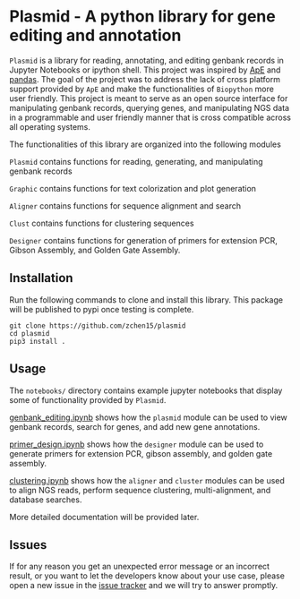 # Plasmid - A python library for gene editing and annotation
`Plasmid` is a library for reading, annotating, and editing genbank records in Jupyter Notebooks or ipython shell. This project was inspired by [ApE](https://jorgensen.biology.utah.edu/wayned/ape/) and [pandas](https://pandas.pydata.org/). The goal of the project was to address the lack of cross platform support provided by `ApE` and make the functionalities of `Biopython` more user friendly. This project is meant to serve as an open source interface for manipulating genbank records, querying genes, and manipulating NGS data in a programmable and user friendly manner that is cross compatible across all operating systems.

The functionalities of this library are organized into the following modules

`Plasmid` contains functions for reading, generating, and manipulating genbank records

`Graphic` contains functions for text colorization and plot generation

`Aligner` contains functions for sequence alignment and search

`Clust` contains functions for clustering sequences

`Designer` contains functions for generation of primers for extension PCR, Gibson Assembly, and Golden Gate Assembly.

## Installation
Run the following commands to clone and install this library. This package will be published to pypi once testing is complete.

```
git clone https://github.com/zchen15/plasmid
cd plasmid
pip3 install .
```

## Usage 
The `notebooks/` directory contains example jupyter notebooks that display some of functionality provided by `Plasmid`.

[genbank_editing.ipynb](https://zchen15.github.io/plasmid/html/notebooks/genbank_editing.html) shows how the `plasmid` module can be used to view genbank records, search for genes, and add new gene annotations.

[primer_design.ipynb](https://zchen15.github.io/plasmid/html/notebooks/primer_design.html) shows how the `designer` module can be used to generate primers for extension PCR, gibson assembly, and golden gate assembly.

[clustering.ipynb](https://zchen15.github.io/plasmid/html/notebooks/clustering.html) shows how the `aligner` and `cluster` modules can be used to align NGS reads, perform sequence clustering, multi-alignment, and database searches.

More detailed documentation will be provided later.

## Issues
If for any reason you get an unexpected error message or an incorrect result, or you want to let the developers know about your use case, please open a new issue in the [issue tracker](https://github.com/zchen15/plasmid/issues) and we will try to answer promptly.
